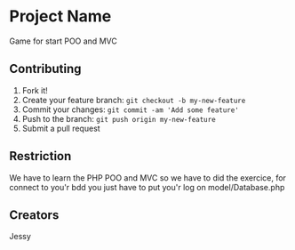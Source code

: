 # Project Name
Game for start POO and MVC

## Contributing
1. Fork it!
2. Create your feature branch: `git checkout -b my-new-feature`
3. Commit your changes: `git commit -am 'Add some feature'`
4. Push to the branch: `git push origin my-new-feature`
5. Submit a pull request

## Restriction

We have to learn the PHP POO and MVC so we have to did the exercice, for connect to you'r bdd you just have to put you'r log on model/Database.php

## Creators

Jessy
